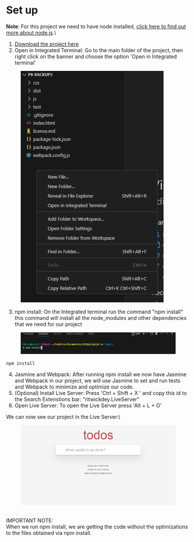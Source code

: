 # Set up

**Note**: For this project we need to have node installed, [click here to find out more about node.js](https://nodejs.org/en).\


1. &#x20;[Download the project here](https://s3-eu-west-1.amazonaws.com/static.oc-static.com/prod/courses/files/project-8-frontend/todo-list-project.zip)
2. Open in Integrated Terminal: Go to the main folder of the project, then right click on the banner and choose the option 'Open in Integrated terminal'

<figure><img src="../.gitbook/assets/image (15).png" alt=""><figcaption></figcaption></figure>

3. npm install: On the Integrated terminal run the command "npm install" this command will install all the node\_modules and other dependencies that we need for our project

<figure><img src="../.gitbook/assets/image (16).png" alt=""><figcaption></figcaption></figure>

```
npm install
```

4. Jasmine and Webpack: After running npm install we now have Jasmine and Webpack in our project, we will use Jasmine to set and run tests and Webpack to minimize and optimize our code.
5. (Optional) Install Live Server: Press 'Ctrl + Shift + X ' and copy this id to the Search Extenstions bar: "ritwickdey.LiveServer"
6. Open Live Server: To open the Live Server press 'Alt + L + O'

We can now see our project in the Live Server:\


<figure><img src="../.gitbook/assets/image (17).png" alt=""><figcaption></figcaption></figure>

\
IMPORTANT NOTE:\
When we run npm install, we are getting the code without the optimizations to the files obtained via npm install.
